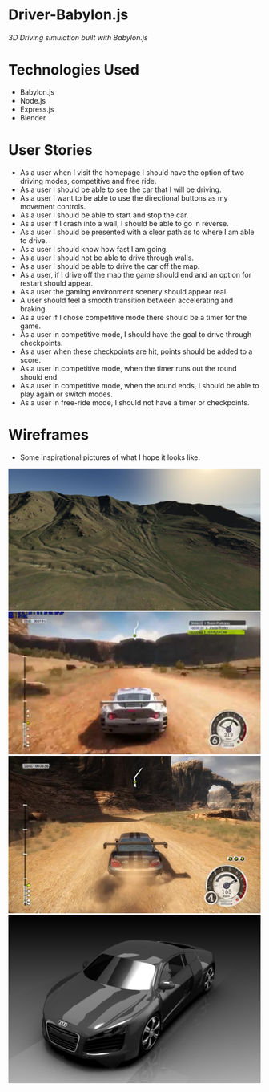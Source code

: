 # Driver-Babylon.js
###### 3D Driving simulation built with Babylon.js

# Technologies Used
  - Babylon.js
  - Node.js
  - Express.js
  - Blender

# User Stories
  - As a user when I visit the homepage I should have the option of two driving modes, competitive and free ride.
  - As a user I should be able to see the car that I will be driving.
  - As a user I want to be able to use the directional buttons as my movement controls.
  - As a user I should be able to start and stop the car.
  - As a user if I crash into a wall, I should be able to go in reverse.
  - As a user I should be presented with a clear path as to where I am able to drive.
  - As a user I should know how fast I am going.
  - As a user I should not be able to drive through walls.
  - As a user I should be able to drive the car off the map.
  - As a user, if I drive off the map the game should end and an option for restart should appear.
  - As a user the gaming environment scenery should appear real.
  - A user should feel a smooth transition between accelerating and braking.
  - As a user if I chose competitive mode there should be a timer for the game.
  - As a user in competitive mode, I should have the goal to drive through checkpoints.
  - As a user when these checkpoints are hit, points should be added to a score.
  - As a user in competitive mode, when the timer runs out the round should end.
  - As a user in competitive mode, when the round ends, I should be able to play again or switch modes.
  - As a user in free-ride mode, I should not have a timer or checkpoints.


# Wireframes
 - Some inspirational pictures of what I hope it looks like.

![Dirt Mountains](public/msc_img/wireframe2.jpg)
![Racing Dirt Road](public/msc_img/wireframe3.jpg)
![Racing Dirt Road 2](public/msc_img/wireframe1.jpg)
![Car](public/msc_img/wirefram4.jpg)
